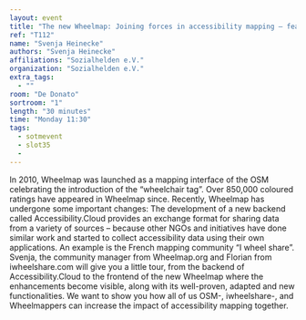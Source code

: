 ```yaml
---
layout: event
title: "The new Wheelmap: Joining forces in accessibility mapping – feat.: “I Wheel Share”"
ref: "T112"
name: "Svenja Heinecke"
authors: "Svenja Heinecke"
affiliations: "Sozialhelden e.V."
organization: "Sozialhelden e.V."
extra_tags:
  - ""
room: "De Donato"
sortroom: "1"
length: "30 minutes"
time: "Monday 11:30"
tags:
  - sotmevent
  - slot35
  - 
---
```

In 2010, Wheelmap was launched as a mapping interface of the OSM celebrating the introduction of the “wheelchair tag”. Over 850,000 coloured ratings have appeared in Wheelmap since. Recently, Wheelmap has undergone some important changes: The development of a new backend called Accessibility.Cloud provides an exchange format for sharing data from a variety of sources – because other NGOs and initiatives have done similar work and started to collect accessibility data using their own applications. An example is the French mapping community “I wheel share”. 
Svenja, the community manager from Wheelmap.org and Florian from iwheelshare.com will give you a little tour, from the backend of Accessibility.Cloud to the frontend of the new Wheelmap where the enhancements become visible, along with its well-proven, adapted and new functionalities. We want to show you how all of us OSM-, iwheelshare-, and Wheelmappers can increase the impact of accessibility mapping together.